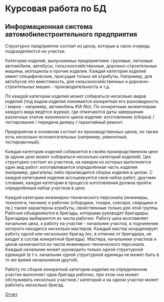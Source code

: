 # Курсовая работа по БД

## Информационная система автомобилестроительного предприятия

Структурно предприятие состоит из цехов, которые в свою очередь подразделяются на
участки.

Категории изделий, выпускаемых предприятием: грузовые, легковые автомобили,
автобусы, сельскохозяйственные, дорожно-строительные машины, мотоциклы и прочие
изделия. Каждая категория изделий имеет специфические, присущие только ей атрибуты.
Например, для автобусов это вместимость, для сельскохозяйственных и дорожно-строительных
машин - производительность и т.д.

По каждой категории изделий может собираться несколько видов изделий (под видом
изделия понимается конкретная его разновидность / марка - например, автомобиль KIA Rio). По
конкретным экземплярам каждого вида ведётся журнал, где отмечаются даты завершения
различных этапов жизненного цикла изделия: изготовление (сборка) / тестирование / передача
дилеру / гарантийный ремонт.

Предприятие в основном состоит из производственных цехов, но также есть несколько
вспомогательных (например, ремонтный, тестировочный).

Каждая категория изделий собирается в своём производственном цехе (в одном цехе
может собираться несколько категорий изделий). Цех структурно состоит из участков, на
каждом из которых выполняется один вид работ: изготавливается определённая часть изделия
(например, двигатель) либо производится сборка изделия в целом. С каждой категорией
изделия ассоциируется свой набор работ; другими словами, каждая категория в процессе
изготовления должна пройти определённый набор участков в цехе.

Каждой категории инженерно-технического персонала (инженеры, технологи, техники)
и рабочих (сборщики, токари, слесари, сварщики и пр.) также характерны атрибуты,
свойственные только для этой группы. Рабочие объединяются в бригады, которыми руководят
бригадиры. Бригадиры выбираются из числа рабочих. Работу цеха возглавляет начальник цеха,
а работу на участке - начальник участка, в подчинении которого находится несколько мастеров.
Каждый мастер координирует работу одной или нескольких бригад (но, в отличие от
бригадира, не входит в состав конкретной бригады). Мастера, начальники участков и цехов
назначаются из числа инженерно-технического персонала. Каждый начальник может
руководить только одной структурной единицей (в т.ч. начальник одной структурной единицы
не может быть в то же время начальником другой).

Работу по сборке конкретной категории изделия на определенном участке выполняет
одна бригада рабочих, при этом она может обслуживать несколько участков / категорий и на
одном участке может работать несколько бригад. 

[Отчет](https://github.com/olerom/db-coursework/releases).
